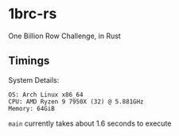 # 1brc-rs

One Billion Row Challenge, in Rust


## Timings

System Details:

```
OS: Arch Linux x86_64
CPU: AMD Ryzen 9 7950X (32) @ 5.881GHz
Memory: 64GiB
```

`main` currently takes about 1.6 seconds to execute
